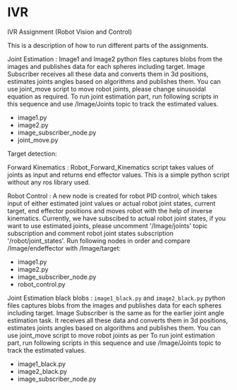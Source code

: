 # IVR
IVR Assignment (Robot Vision and Control)

This is a description of how to run different parts of the assignments.

Joint Estimation :
Image1 and Image2 python files captures blobs from the images and publishes data for each spheres including target. Image Subscriber receives all these data and converts them in 3d positions, estimates joints angles based on algorithms and publishes them. You can use joint_move script to move robot joints, please change sinusoidal equation as required. To run joint estimation part, run following scripts in this sequence and use /Image/Joints topic to track the estimated values.
* image1.py
* image2.py    
* image_subscriber_node.py    
* joint_move.py

Target detection:

Forward Kinematics :
Robot_Forward_Kinematics script takes values of joints as input and returns end effector values. This is a simple python script without any ros library used.

Robot Control :
A new node is created for robot PID control, which takes input of either estimated joint values or actual robot joint states, current target, end effector positions and moves robot with the help of inverse kinematics. Currently, we have subscibed to actual robot joint states, if you want to use estimated joints, please uncomment '/Image/joints' topic subscription and comment robot joint states subscription '/robot/joint_states'. Run following nodes in order and compare /Image/endeffector with /Image/target:
* image1.py    
* image2.py    
* image_subscriber_node.py  
* robot_control.py

Joint Estimation black blobs :
`image1_black.py` and `image2_black.py` python files captures blobs from the images and publishes data for each spheres including target. Image Subscriber is the same as for the earlier joint angle estimation task. It receives all these data and converts them in 3d positions, estimates joints angles based on algorithms and publishes them. You can use joint_move script to move robot joints as per To run joint estimation part, run following scripts in this sequence and use /Image/Joints topic to track the estimated values.
* image1_black.py
* image2_black.py    
* image_subscriber_node.py   
